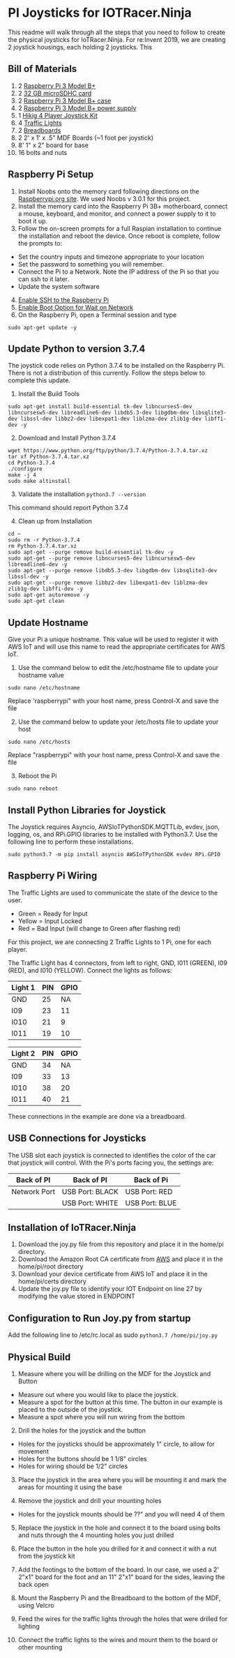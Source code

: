 # PI Joysticks for IOTRacer.Ninja #
This readme will walk through all the steps that you need to follow to create the physical joysticks for IoTRacer.Ninja.  For re:Invent 2019, we are creating 2 joystick housings, each holding 2 joysticks.  This

## Bill of Materials ##
1. 2 [Raspberry Pi 3 Model B+](https://www.amazon.com/ELEMENT-Element14-Raspberry-Pi-Motherboard/dp/B07P4LSDYV/ref=sr_1_1_sspa?keywords=raspberry+pi+3+b%2B+motherboard&qid=1573661642&s=electronics&sr=1-1-spons&psc=1&spLa=ZW5jcnlwdGVkUXVhbGlmaWVyPUEzMFJVSDdKM0ZEWjhDJmVuY3J5cHRlZElkPUEwNjg1MDUyMVlJTVdHSERGOFdHNCZlbmNyeXB0ZWRBZElkPUEwNzYyOTk2M09aSE0yNFA4QTBXWiZ3aWRnZXROYW1lPXNwX2F0ZiZhY3Rpb249Y2xpY2tSZWRpcmVjdCZkb05vdExvZ0NsaWNrPXRydWU=)
2. 2 [32 GB microSDHC card](https://www.amazon.com/Samsung-MicroSDHC-Adapter-MB-ME32GA-AM/dp/B06XWN9Q99/ref=pd_bxgy_147_img_3/131-3201718-1263266?_encoding=UTF8&pd_rd_i=B06XWN9Q99&pd_rd_r=c67892c4-cd79-4100-98da-13f5648d4b26&pd_rd_w=Qx0wU&pd_rd_wg=SVVrn&pf_rd_p=09627863-9889-4290-b90a-5e9f86682449&pf_rd_r=S0PWX7A0KRBZTPC1PFXJ&psc=1&refRID=S0PWX7A0KRBZTPC1PFXJ)
3. 2 [Raspberry Pi 3 Model B+ case](https://www.amazon.com/gp/product/B079M96KWZ/ref=ppx_yo_dt_b_asin_title_o00_s00?ie=UTF8&psc=1)
4. 2 [Raspberry Pi 3 Model B+ power supply](https://www.amazon.com/CanaKit-Raspberry-Supply-Adapter-Listed/dp/B00MARDJZ4/ref=sr_1_5?crid=2BSCPTVZN7184&keywords=raspberry+pi+3+b%2B+power+supply&qid=1573661825&s=electronics&sprefix=raspberry+pi+3+b%2B+power%2Celectronics%2C186&sr=1-5)
5. 1 [Hikig 4 Player Joystick Kit](https://www.amazon.com/gp/product/B07KFWRPF7/ref=ppx_yo_dt_b_search_asin_title?ie=UTF8&psc=1)
6. 4 [Traffic Lights]()
7. 2 [Breadboards]()
8. 2 2' x 1' x .5" MDF Boards (~1 foot per joystick)
9. 8' 1" x 2" board for base
10. 16 bolts and nuts

## Raspberry Pi Setup ##
1. Install Noobs onto the memory card following directions on the [Raspberrypi.org site](https://www.raspberrypi.org/documentation/installation/noobs.md).  We used Noobs v 3.0.1 for this project.
2. Install the memory card into the Raspberry Pi 3B+ motherboard, connect a mouse, keyboard, and monitor, and connect a power supply to it to boot it up.
3. Follow the on-screen prompts for a full Raspian installation to continue the installation and reboot the device.  Once reboot is complete, follow the prompts to:
* Set the country inputs and timezone appropriate to your location
* Set the password to something you will remember.
* Connect the Pi to a Network.  Note the IP address of the Pi so that you can ssh to it later.
* Update the system software
4. [Enable SSH to the Raspberry Pi](https://www.raspberrypi.org/documentation/remote-access/ssh/)
5. [Enable Boot Option for Wait on Network](https://raspberrypi.stackexchange.com/questions/45769/how-to-wait-for-networking-on-login-after-reboot)
6. On the Raspberry Pi, open a Terminal session and type
```
sudo apt-get update -y
```

## Update Python to version 3.7.4 ##
The joystick code relies on Python 3.7.4 to be installed on the Raspberry Pi.  There is not a distribution of this currently.  Follow the steps below to complete this update.

1. Install the Build Tools
```
sudo apt-get install build-essential tk-dev libncurses5-dev libncursesw5-dev libreadline6-dev libdb5.3-dev libgdbm-dev libsqlite3-dev libssl-dev libbz2-dev libexpat1-dev liblzma-dev zlib1g-dev libffi-dev -y
```

2. Download and Install Python 3.7.4
```
wget https://www.python.org/ftp/python/3.7.4/Python-3.7.4.tar.xz
tar xf Python-3.7.4.tar.xz
cd Python-3.7.4
./configure
make -j 4
sudo make altinstall
```

3. Validate the installation
```python3.7 --version```

This command should report Python 3.7.4

4. Clean up from Installation

```
cd ~
sudo rm -r Python-3.7.4
rm Python-3.7.4.tar.xz
sudo apt-get --purge remove build-essential tk-dev -y
sudo apt-get --purge remove libncurses5-dev libncursesw5-dev libreadline6-dev -y
sudo apt-get --purge remove libdb5.3-dev libgdbm-dev libsqlite3-dev libssl-dev -y
sudo apt-get --purge remove libbz2-dev libexpat1-dev liblzma-dev zlib1g-dev libffi-dev -y
sudo apt-get autoremove -y
sudo apt-get clean
```

## Update Hostname ##
Give your Pi a unique hostname.  This value will be used to register it with AWS IoT and will use this name to read the appropriate certificates for AWS IoT.

1. Use the command below to edit the /etc/hostname file to update your hostname value
```
sudo nano /etc/hostname
```

Replace 'raspberrypi" with your host name, press Control-X and save the file

2. Use the command below to update your /etc/hosts file to update your host
```
sudo nano /etc/hosts
```

Replace "raspberrypi" with your host name, press Control-X and save the file

3. Reboot the Pi
```
sudo nano reboot
```

## Install Python Libraries for Joystick ##
The Joystick requires Asyncio, AWSIoTPythonSDK.MQTTLib, evdev, json, logging, os, and RPi.GPIO libraries to be installed with Python3.7.  Use the following line to perform these installations.
```
sudo python3.7 -m pip install asyncio AWSIoTPythonSDK evdev RPi.GPIO
```

## Raspberry Pi Wiring ##
The Traffic Lights are used to communicate the state of the device to the user.
* Green = Ready for Input
* Yellow = Input Locked
* Red = Bad Input (will change to Green after flashing red)

For this project, we are connecting 2 Traffic Lights to 1 Pi, one for each player.  

The Traffic Light has 4 connectors, from left to right, GND, I011 (GREEN), I09 (RED), and I010 (YELLOW).  Connect the lights as follows:

| Light 1 | PIN | GPIO |
|---------|-----|------|
| GND     | 25  | NA   |
| I09     | 23  | 11   |
| I010    | 21  | 9    |
| I011    | 19  | 10   |

| Light 2 | PIN | GPIO |
|---------|-----|------|
| GND     | 34  | NA   |
| I09     | 33  | 13   |
| I010    | 38  | 20   |
| I011    | 40  | 21   |

These connections in the example are done via a breadboard.

## USB Connections for Joysticks ##
The USB slot each joystick is connected to identifies the color of the car that joystick will control.  With the Pi's ports facing you, the settings are:

| Back of PI | Back of PI | Back of Pi |
|--------------|-------------------|----------------|
| Network Port | USB Port: BLACK   | USB Port: RED |
|  | USB Port: WHITE   | USB Port: BLUE |

## Installation of IoTRacer.Ninja ##
1. Download the joy.py file from this repository and place it in the home/pi directory.
2. Download the Amazon Root CA certificate from [AWS](https://docs.aws.amazon.com/iot/latest/developerguide/server-authentication.html#server-authentication-certs) and place it in the home/pi/root directory
3. Download your device certificate from AWS IoT and place it in the home/pi/certs directory
4. Update the joy.py file to identify your IOT Endpoint on line 27 by modifying the value stored in ENDPOINT

## Configuration to Run Joy.py from startup ##
Add the following line to /etc/rc.local as sudo
```python3.7 /home/pi/joy.py```

## Physical Build ##
1. Measure where you will be drilling on the MDF for the Joystick and Button
* Measure out where you would like to place the joystick.
* Measure a spot for the button at this time.  The button in our example is placed to the outside of the joystick.
* Measure a spot where you will run wiring from the bottom

2. Drill the holes for the joystick and the button
* Holes for the joysticks should be approximately 1" circle, to allow for movement
* Holes for the buttons should be 1 1/8" circles
* Holes for wiring should be 1/2" circles

3. Place the joystick in the area where you will be mounting it and mark the areas for mounting it using the base

4. Remove the joystick and drill your mounting holes
* Holes for the joystick mounts should be ??" and you will need 4 of them

5. Replace the joystick in the hole and connect it to the board using bolts and nuts through the 4 mounting holes you just drilled

6. Place the button in the hole you drilled for it and connect it with a nut from the joystick kit

7. Add the footings to the bottom of the board.  In our case, we used a 2' 2"x1" board for the foot and an 11" 2"x1" board for the sides, leaving the back open

8. Mount the Raspberry Pi and the Breadboard to the bottom of the MDF, using Velcro

9. Feed the wires for the traffic lights through the holes that were drilled for lighting

10. Connect the traffic lights to the wires and mount them to the board or other mounting
